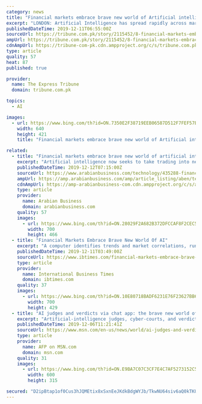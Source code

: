 ```yaml
---
category: news
title: "Financial markets embrace brave new world of Artificial intelligence"
excerpt: "LONDON: Artificial Intelligence has spread rapidly across markets in recent years as traders constantly strive to gain the upper hand, while regulators have given a guarded welcome to the cutting-edge technology. High-frequency trading propelled by algorithms has reigned over the past decade, as banks and funds take advantage of small price ..."
publishedDateTime: 2019-12-11T06:55:00Z
sourceUrl: https://tribune.com.pk/story/2115452/8-financial-markets-embrace-brave-new-world-artificial-intelligence/
ampUrl: https://tribune.com.pk/story/2115452/8-financial-markets-embrace-brave-new-world-artificial-intelligence/
cdnAmpUrl: https://tribune-com-pk.cdn.ampproject.org/c/s/tribune.com.pk/story/2115452/8-financial-markets-embrace-brave-new-world-artificial-intelligence/
type: article
quality: 57
heat: 87
published: true

provider:
  name: The Express Tribune
  domain: tribune.com.pk

topics:
  - AI

images:
  - url: https://www.bing.com/th?id=ON.7350E2F38719EEB06587D512F7FEF57B
    width: 640
    height: 421
    title: "Financial markets embrace brave new world of Artificial intelligence"

related:
  - title: "Financial markets embrace brave new world of artificial intelligence"
    excerpt: "Artificial intelligence now seeks to take trading into new realms, where 'machine learning' software compares dozens of databases in the blink of an eye to monitor risk Artificial Intelligence has spread rapidly across markets in recent years as traders constantly strive to gain the upper hand, while regulators have given a guarded welcome to ..."
    publishedDateTime: 2019-12-12T07:15:00Z
    sourceUrl: https://www.arabianbusiness.com/technology/435288-financial-markets-embrace-brave-new-world-of-ai
    ampUrl: https://amp.arabianbusiness.com/amp/article_listing/aben/technology/435288-financial-markets-embrace-brave-new-world-of-ai
    cdnAmpUrl: https://amp-arabianbusiness-com.cdn.ampproject.org/c/s/amp.arabianbusiness.com/amp/article_listing/aben/technology/435288-financial-markets-embrace-brave-new-world-of-ai
    type: article
    provider:
      name: Arabian Business
      domain: arabianbusiness.com
    quality: 57
    images:
      - url: https://www.bing.com/th?id=ON.28029F2A682B372DFCCAF8F2CEC5BD81
        width: 700
        height: 466
  - title: "Financial Markets Embrace Brave New World Of AI"
    excerpt: "A computer identifies trends and market correlations, runs models, forecasts outcomes, and arrives at the decision to buy or sell by itself. AI can assist investment funds and portfolio managers to manage risk -- and pick which stocks are best for which clients. Banks deploy AI to help detect fraudulent activity, stop computer attacks and lower ..."
    publishedDateTime: 2019-12-11T03:49:00Z
    sourceUrl: https://www.ibtimes.com/financial-markets-embrace-brave-new-world-ai-2883261
    type: article
    provider:
      name: International Business Times
      domain: ibtimes.com
    quality: 37
    images:
      - url: https://www.bing.com/th?id=ON.10E80718BADF6231E76F23627BB6EFAE
        width: 700
        height: 429
  - title: "AI judges and verdicts via chat app: the brave new world of China's digital courts"
    excerpt: "Artificial-intelligence judges, cyber-courts, and verdicts delivered on chat apps -- welcome to China's brave new world of justice spotlighted by authorities this week. The paper was released this week as judicial authorities gave journalists a glimpse inside a \"cyber court\" -- the country's first -- established in 2017 in the eastern city of Hangzhou to deal with legal disputes that have a digital aspect."
    publishedDateTime: 2019-12-06T11:21:41Z
    sourceUrl: https://www.msn.com/en-us/news/world/ai-judges-and-verdicts-via-chat-app-the-brave-new-world-of-chinas-digital-courts/ar-BBXQkYd
    type: article
    provider:
      name: AFP on MSN.com
      domain: msn.com
    quality: 31
    images:
      - url: https://www.bing.com/th?id=ON.E9BA7C07C3CF7E4C7AF5273152C57D64
        width: 600
        height: 315

secured: "D2ipBtap1of0Cus3hJQMEtix8xSxnEeJKdkBdgWYJb/TkwNU64siv6aQ0kTKUvOfG1f7G/E0uVHTfvp1mchY+FbqFAdnH4UtznxyWIYGDLoIO/xELk7KnCV5p/VgG6j1K+aiNgOCc80Ov+syik3LWy12X4USTcoUQnV0m8wR5nVQKjq0gjdqnKlppMDS6OpTdEW+h3G1rrqmggVCGZXpRazTsIBJ1CRlYCTmbRZ8sskWBHaoV6kvdfFHgcXdvXDJAPuq6Vqj/8YEa2GdmC7OEA==;QZ3O9deExZ8ldLD/BH/xog=="
---
```



